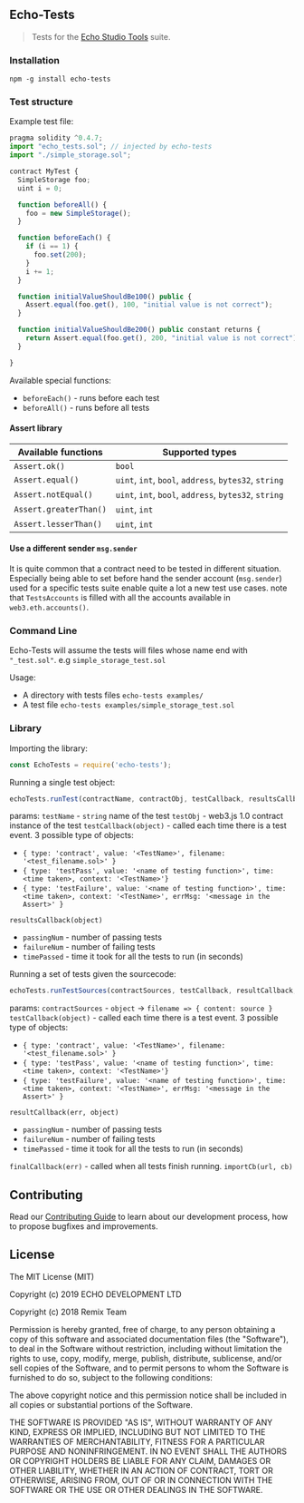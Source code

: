 Echo-Tests
---

> Tests for the [Echo Studio Tools](https://github.com/echoprotocol/echo-studio-tools) suite.

### Installation

`npm -g install echo-tests`

### Test structure

Example test file:
```Javascript
pragma solidity ^0.4.7;
import "echo_tests.sol"; // injected by echo-tests
import "./simple_storage.sol";

contract MyTest {
  SimpleStorage foo;
  uint i = 0;

  function beforeAll() {
    foo = new SimpleStorage();
  }

  function beforeEach() {
    if (i == 1) {
      foo.set(200);
    }
    i += 1;
  }

  function initialValueShouldBe100() public {
    Assert.equal(foo.get(), 100, "initial value is not correct");
  }

  function initialValueShouldBe200() public constant returns {
    return Assert.equal(foo.get(), 200, "initial value is not correct");
  }

}
```

Available special functions:
* `beforeEach()` - runs before each test
* `beforeAll()` - runs before all tests

#### Assert library

| Available functions  | Supported types |
| ------------- | ------------- |
| `Assert.ok()`  | `bool`  |
| `Assert.equal()`  | `uint`, `int`, `bool`, `address`, `bytes32`, `string`  |
| `Assert.notEqual()` | `uint`, `int`, `bool`, `address`, `bytes32`, `string`  |
| `Assert.greaterThan()` | `uint`, `int` |
| `Assert.lesserThan()` | `uint`, `int` |

#### Use a different sender `msg.sender`

It is quite common that a contract need to be tested in different situation.
Especially being able to set before hand the sender account (`msg.sender`) used for a specific tests suite enable quite a lot a new test use cases.
note that `TestsAccounts` is filled with all the accounts available in `web3.eth.accounts()`.

### Command Line

Echo-Tests will assume the tests will files whose name end with `"_test.sol"`. e.g `simple_storage_test.sol`

Usage:

* A directory with tests files `echo-tests examples/`
* A test file `echo-tests examples/simple_storage_test.sol`

### Library

Importing the library:
```Javascript
const EchoTests = require('echo-tests');
```

Running a single test object:
```Javascript
echoTests.runTest(contractName, contractObj, testCallback, resultsCallback)
```
params:
`testName` - `string` name of the test
`testObj` -  web3.js 1.0 contract instance of the test
`testCallback(object)` -  called each time there is a test event. 3 possible type of objects:
* `{ type: 'contract', value: '<TestName>', filename: '<test_filename.sol>' }`
* `{ type: 'testPass', value: '<name of testing function>', time: <time taken>, context: '<TestName>'}`
* `{ type: 'testFailure', value: '<name of testing function>', time: <time taken>, context: '<TestName>', errMsg: '<message in the Assert>' }`

`resultsCallback(object)`
* `passingNum` - number of passing tests
* `failureNum` - number of failing tests
* `timePassed` - time it took for all the tests to run (in seconds)


Running a set of tests given the sourcecode:
```Javascript
echoTests.runTestSources(contractSources, testCallback, resultCallback, finalCallback, importFileCb);
```
params:
`contractSources` - `object` -> `filename => { content: source }`
`testCallback(object)` - called each time there is a test event. 3 possible type of objects:
* `{ type: 'contract', value: '<TestName>', filename: '<test_filename.sol>' }`
* `{ type: 'testPass', value: '<name of testing function>', time: <time taken>, context: '<TestName>'}`
* `{ type: 'testFailure', value: '<name of testing function>', time: <time taken>, context: '<TestName>', errMsg: '<message in the Assert>' }`

`resultCallback(err, object)`
* `passingNum` - number of passing tests
* `failureNum` - number of failing tests
* `timePassed` - time it took for all the tests to run (in seconds)

`finalCallback(err)` - called when all tests finish running.
`importCb(url, cb)`

## Contributing

Read our [Contributing Guide](CONTRIBUTING.md) to learn about our development process, how to propose bugfixes and improvements.

## License

The MIT License (MIT)

Copyright (c) 2019 ECHO DEVELOPMENT LTD

Copyright (c) 2018 Remix Team

Permission is hereby granted, free of charge, to any person obtaining a copy
of this software and associated documentation files (the "Software"), to deal
in the Software without restriction, including without limitation the rights
to use, copy, modify, merge, publish, distribute, sublicense, and/or sell
copies of the Software, and to permit persons to whom the Software is
furnished to do so, subject to the following conditions:

The above copyright notice and this permission notice shall be included in all
copies or substantial portions of the Software.

THE SOFTWARE IS PROVIDED "AS IS", WITHOUT WARRANTY OF ANY KIND, EXPRESS OR
IMPLIED, INCLUDING BUT NOT LIMITED TO THE WARRANTIES OF MERCHANTABILITY,
FITNESS FOR A PARTICULAR PURPOSE AND NONINFRINGEMENT. IN NO EVENT SHALL THE
AUTHORS OR COPYRIGHT HOLDERS BE LIABLE FOR ANY CLAIM, DAMAGES OR OTHER
LIABILITY, WHETHER IN AN ACTION OF CONTRACT, TORT OR OTHERWISE, ARISING FROM,
OUT OF OR IN CONNECTION WITH THE SOFTWARE OR THE USE OR OTHER DEALINGS IN THE
SOFTWARE.
